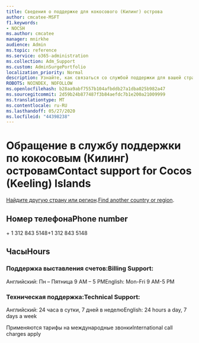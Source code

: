 ```yaml
---
title: Сведения о поддержке для кокосового (Килинг) острова
author: cmcatee-MSFT
f1.keywords:
- NOCSH
ms.author: cmcatee
manager: mnirkhe
audience: Admin
ms.topic: reference
ms.service: o365-administration
ms.collection: Adm_Support
ms.custom: AdminSurgePortfolio
localization_priority: Normal
description: Узнайте, как связаться со службой поддержки для вашей страны или региона.
ROBOTS: NOINDEX, NOFOLLOW
ms.openlocfilehash: b28aa9abf7557b104afbddb27a1dba025b982a47
ms.sourcegitcommit: 2d59b24b877487f3b84aefdc7b1e200a21009999
ms.translationtype: MT
ms.contentlocale: ru-RU
ms.lasthandoff: 05/27/2020
ms.locfileid: "44398238"
---
```

# <a name="contact-support-for-cocos-keeling-islands"></a><span data-ttu-id="f7b47-103">Обращение в службу поддержки по кокосовым (Килинг) островам</span><span class="sxs-lookup"><span data-stu-id="f7b47-103">Contact support for Cocos (Keeling) Islands</span></span>

<span data-ttu-id="f7b47-104">[Найдите другую страну или регион](../contact-support-for-business-products.md).</span><span class="sxs-lookup"><span data-stu-id="f7b47-104">[Find another country or region](../contact-support-for-business-products.md).</span></span>

## <a name="phone-number"></a><span data-ttu-id="f7b47-105">Номер телефона</span><span class="sxs-lookup"><span data-stu-id="f7b47-105">Phone number</span></span>
<span data-ttu-id="f7b47-106">+ 1 312 843 5148</span><span class="sxs-lookup"><span data-stu-id="f7b47-106">+1 312 843 5148</span></span>

## <a name="hours"></a><span data-ttu-id="f7b47-107">Часы</span><span class="sxs-lookup"><span data-stu-id="f7b47-107">Hours</span></span>
### <a name="billing-support"></a><span data-ttu-id="f7b47-108">Поддержка выставления счетов:</span><span class="sxs-lookup"><span data-stu-id="f7b47-108">Billing Support:</span></span>

<span data-ttu-id="f7b47-109">Английский: Пн – Пятница 9 AM – 5 PM</span><span class="sxs-lookup"><span data-stu-id="f7b47-109">English: Mon-Fri 9 AM-5 PM</span></span>

### <a name="technical-support"></a><span data-ttu-id="f7b47-110">Техническая поддержка:</span><span class="sxs-lookup"><span data-stu-id="f7b47-110">Technical Support:</span></span>

<span data-ttu-id="f7b47-111">Английский: 24 часа в сутки, 7 дней в неделю</span><span class="sxs-lookup"><span data-stu-id="f7b47-111">English: 24 hours a day, 7 days a week</span></span>

<span data-ttu-id="f7b47-112">Применяются тарифы на международные звонки</span><span class="sxs-lookup"><span data-stu-id="f7b47-112">International call charges apply</span></span>
